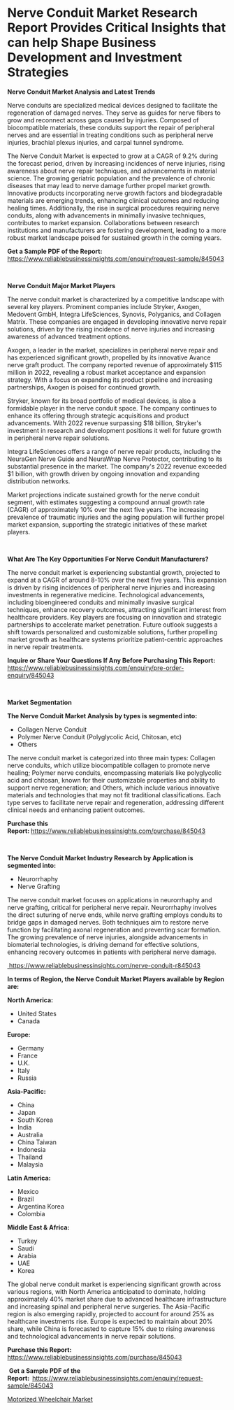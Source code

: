 <p><h1>Nerve Conduit Market Research Report Provides Critical Insights that can help Shape Business Development and Investment Strategies</h1></p><p><strong>Nerve Conduit Market Analysis and Latest Trends</strong></p>
<p><p>Nerve conduits are specialized medical devices designed to facilitate the regeneration of damaged nerves. They serve as guides for nerve fibers to grow and reconnect across gaps caused by injuries. Composed of biocompatible materials, these conduits support the repair of peripheral nerves and are essential in treating conditions such as peripheral nerve injuries, brachial plexus injuries, and carpal tunnel syndrome.</p><p>The Nerve Conduit Market is expected to grow at a CAGR of 9.2% during the forecast period, driven by increasing incidences of nerve injuries, rising awareness about nerve repair techniques, and advancements in material science. The growing geriatric population and the prevalence of chronic diseases that may lead to nerve damage further propel market growth. Innovative products incorporating nerve growth factors and biodegradable materials are emerging trends, enhancing clinical outcomes and reducing healing times. Additionally, the rise in surgical procedures requiring nerve conduits, along with advancements in minimally invasive techniques, contributes to market expansion. Collaborations between research institutions and manufacturers are fostering development, leading to a more robust market landscape poised for sustained growth in the coming years.</p></p>
<p><strong>Get a Sample PDF of the Report:&nbsp;</strong> <a href="https://www.reliablebusinessinsights.com/enquiry/request-sample/845043?utm_campaign=2099&utm_medium=2&utm_source=Github&utm_content=ia&utm_term=04032025&utm_id=nerve-conduit">https://www.reliablebusinessinsights.com/enquiry/request-sample/845043</a></p>
<p>&nbsp;</p>
<p><strong>Nerve Conduit Major Market Players</strong></p>
<p><p>The nerve conduit market is characterized by a competitive landscape with several key players. Prominent companies include Stryker, Axogen, Medovent GmbH, Integra LifeSciences, Synovis, Polyganics, and Collagen Matrix. These companies are engaged in developing innovative nerve repair solutions, driven by the rising incidence of nerve injuries and increasing awareness of advanced treatment options.</p><p>Axogen, a leader in the market, specializes in peripheral nerve repair and has experienced significant growth, propelled by its innovative Avance nerve graft product. The company reported revenue of approximately $115 million in 2022, revealing a robust market acceptance and expansion strategy. With a focus on expanding its product pipeline and increasing partnerships, Axogen is poised for continued growth.</p><p>Stryker, known for its broad portfolio of medical devices, is also a formidable player in the nerve conduit space. The company continues to enhance its offering through strategic acquisitions and product advancements. With 2022 revenue surpassing $18 billion, Stryker's investment in research and development positions it well for future growth in peripheral nerve repair solutions.</p><p>Integra LifeSciences offers a range of nerve repair products, including the NeuraGen Nerve Guide and NeuraWrap Nerve Protector, contributing to its substantial presence in the market. The company's 2022 revenue exceeded $1 billion, with growth driven by ongoing innovation and expanding distribution networks.</p><p>Market projections indicate sustained growth for the nerve conduit segment, with estimates suggesting a compound annual growth rate (CAGR) of approximately 10% over the next five years. The increasing prevalence of traumatic injuries and the aging population will further propel market expansion, supporting the strategic initiatives of these market players.</p></p>
<p>&nbsp;</p>
<p><strong>What Are The Key Opportunities For Nerve Conduit Manufacturers?</strong></p>
<p><p>The nerve conduit market is experiencing substantial growth, projected to expand at a CAGR of around 8-10% over the next five years. This expansion is driven by rising incidences of peripheral nerve injuries and increasing investments in regenerative medicine. Technological advancements, including bioengineered conduits and minimally invasive surgical techniques, enhance recovery outcomes, attracting significant interest from healthcare providers. Key players are focusing on innovation and strategic partnerships to accelerate market penetration. Future outlook suggests a shift towards personalized and customizable solutions, further propelling market growth as healthcare systems prioritize patient-centric approaches in nerve repair treatments.</p></p>
<p><strong>Inquire or Share Your Questions If Any Before Purchasing This Report:</strong> <a href="https://www.reliablebusinessinsights.com/enquiry/pre-order-enquiry/845043?utm_campaign=2099&utm_medium=2&utm_source=Github&utm_content=ia&utm_term=04032025&utm_id=nerve-conduit">https://www.reliablebusinessinsights.com/enquiry/pre-order-enquiry/845043</a></p>
<p>&nbsp;</p>
<p><strong>Market Segmentation</strong></p>
<p><strong>The Nerve Conduit Market Analysis by types is segmented into:</strong></p>
<p><ul><li>Collagen Nerve Conduit</li><li>Polymer Nerve Conduit (Polyglycolic Acid, Chitosan, etc)</li><li>Others</li></ul></p>
<p><p>The nerve conduit market is categorized into three main types: Collagen nerve conduits, which utilize biocompatible collagen to promote nerve healing; Polymer nerve conduits, encompassing materials like polyglycolic acid and chitosan, known for their customizable properties and ability to support nerve regeneration; and Others, which include various innovative materials and technologies that may not fit traditional classifications. Each type serves to facilitate nerve repair and regeneration, addressing different clinical needs and enhancing patient outcomes.</p></p>
<p><strong>Purchase this Report:&nbsp;</strong><a href="https://www.reliablebusinessinsights.com/purchase/845043?utm_campaign=2099&utm_medium=2&utm_source=Github&utm_content=ia&utm_term=04032025&utm_id=nerve-conduit">https://www.reliablebusinessinsights.com/purchase/845043</a></p>
<p>&nbsp;</p>
<p><strong>The Nerve Conduit Market Industry Research by Application is segmented into:</strong></p>
<p><ul><li>Neurorrhaphy</li><li>Nerve Grafting</li></ul></p>
<p><p>The nerve conduit market focuses on applications in neurorrhaphy and nerve grafting, critical for peripheral nerve repair. Neurorrhaphy involves the direct suturing of nerve ends, while nerve grafting employs conduits to bridge gaps in damaged nerves. Both techniques aim to restore nerve function by facilitating axonal regeneration and preventing scar formation. The growing prevalence of nerve injuries, alongside advancements in biomaterial technologies, is driving demand for effective solutions, enhancing recovery outcomes in patients with peripheral nerve damage.</p></p>
<p><a href="https://www.reliablebusinessinsights.com/nerve-conduit-r845043?utm_campaign=2099&utm_medium=2&utm_source=Github&utm_content=ia&utm_term=04032025&utm_id=nerve-conduit">&nbsp;https://www.reliablebusinessinsights.com/nerve-conduit-r845043</a></p>
<p><strong>In terms of Region, the Nerve Conduit Market Players available by Region are:</strong></p>
<p>
    <p> <strong> North America: </strong>
        <ul>
            <li>United States</li>
            <li>Canada</li>
        </ul>
        </p> 
    <p> <strong> Europe: </strong>
        <ul>
            <li>Germany</li>
            <li>France</li>
            <li>U.K.</li>
            <li>Italy</li>
            <li>Russia</li>
        </ul>
        </p> 
    <p> <strong> Asia-Pacific: </strong>
        <ul>
            <li>China</li>
            <li>Japan</li>
            <li>South Korea</li>
            <li>India</li>
            <li>Australia</li>
            <li>China Taiwan</li>
            <li>Indonesia</li>
            <li>Thailand</li>
            <li>Malaysia</li>
        </ul>
        </p> 
    <p> <strong> Latin America: </strong>
        <ul>
            <li>Mexico</li>
            <li>Brazil</li>
            <li>Argentina Korea</li>
            <li>Colombia</li>
        </ul>
        </p> 
    <p> <strong> Middle East & Africa: </strong>
        <ul>
            <li>Turkey</li>
            <li>Saudi</li>
            <li>Arabia</li>
            <li>UAE</li>
            <li>Korea</li>
        </ul>
    </p>
    </p>
<p><p>The global nerve conduit market is experiencing significant growth across various regions, with North America anticipated to dominate, holding approximately 40% market share due to advanced healthcare infrastructure and increasing spinal and peripheral nerve surgeries. The Asia-Pacific region is also emerging rapidly, projected to account for around 25% as healthcare investments rise. Europe is expected to maintain about 20% share, while China is forecasted to capture 15% due to rising awareness and technological advancements in nerve repair solutions.</p></p>
<p><strong>Purchase this Report: </strong><a href="https://www.reliablebusinessinsights.com/purchase/845043?utm_campaign=2099&utm_medium=2&utm_source=Github&utm_content=ia&utm_term=04032025&utm_id=nerve-conduit">https://www.reliablebusinessinsights.com/purchase/845043</a></p>
<p>&nbsp;<strong>Get a Sample PDF of the Report:&nbsp;&nbsp;</strong><a href="https://www.reliablebusinessinsights.com/enquiry/request-sample/845043?utm_campaign=2099&utm_medium=2&utm_source=Github&utm_content=ia&utm_term=04032025&utm_id=nerve-conduit">https://www.reliablebusinessinsights.com/enquiry/request-sample/845043</a></p>
<p><strong></strong></p>
<p><p><a href="https://github.com/NargisHussain432/Market-Research-Report-List-1/blob/main/motorized-wheelchair-market.md?utm_campaign=2099&utm_medium=2&utm_source=Github&utm_content=ia&utm_term=04032025&utm_id=nerve-conduit">Motorized Wheelchair Market</a></p></p>